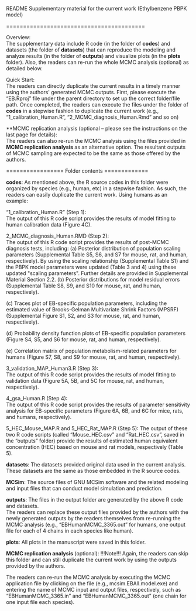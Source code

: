 
README Supplementary material for the current work (Ethylbenzene PBPK model) 

=========================================

Overview:  
The supplementary data include R code (in the folder of **codes**) and datasets (the folder of **datasets**) that can reproduce the modeling and analyze results (in the folder of **outputs**) and visualize plots (in the **plots** folder).  Also, the readers can re-run the whole MCMC analysis (optional) as detailed below.

Quick Start:  
The readers can directly duplicate the current results in a timely manner using the authors' generated MCMC outputs.  First, please execute the “EB.Rproj” file under the parent directory to set up the correct folder/file path.  Once completed, the readers can execute the files under the folder of **codes** in a stepwise fashion to duplicate the current work (e.g., “1_calibration_Human.R”,  “2_MCMC_diagnosis_Human.Rmd” and so on)  

**MCMC replication analysis (optional – please see the instructions on the last page for details):  
The readers can also re-run the MCMC analysis using the files provided in **MCMC replication analysis** as an alternative option. The resultant outputs of MCMC sampling are expected to be the same as those offered by the authors.   

================= Folder contents =============

**codes**: 
As mentioned above, the R source codes in this folder were organized by species (e.g., human, etc) in a stepwise fashion. As such, the readers can easily duplicate the current work. Using humans as an example:

“1_calibration_Human.R” (Step 1):  
The output of this R code script provides the results of model fitting to human calibration data (Figure 4C). 

2_MCMC_diagnosis_Human.RMD (Step 2):  
The output of this R code script provides the results of post-MCMC diagnosis tests, including: 
(a) Posterior distribution of population scaling parameters (Supplemental Table S5, S6, and S7 for mouse, rat, and human, respectively). By using the scaling relationship (Supplemental Table S1) and the PBPK model parameters were updated (Table 3 and 4) using these updated "scaling parameters".  Further details are provided in Supplemental Material Section 2.2.
(b) Posterior distributions for model residual errors (Supplemental Table S8, S9, and S10 for mouse, rat, and human, respectively).

(c) Traces plot of EB-specific population parameters, including the estimated value of Brooks-Gelman Multivariate Shrink Factors (MPSRF) (Supplemental Figure S1, S2, and S3 for mouse, rat, and human, respectively).

(d) Probability density function plots of EB-specific population parameters (Figure S4, S5, and S6 for mouse, rat, and human, respectively).

(e) Correlation matrix of population metabolism-related parameters for humans (Figure S7, S8, and S9 for mouse, rat, and human, respectively).

3_validation_MAP_Human3.R (Step 3):  
The output of this R code script provides the results of model fitting to validation data (Figure 5A, 5B, and 5C for mouse, rat, and human, respectively). 

4_gsa_Human.R (Step 4):  
The output of this R code script provides the results of parameter sensitivity analysis for EB-specific parameters (Figure 6A, 6B, and 6C for mice, rats, and humans, respectively).

5_HEC_Mouse_MAP.R and 5_HEC_Rat_MAP.R (Step 5):
The output of these two R code scripts (called “Mouse_HEC.csv” and “Rat_HEC.csv”, saved in the “outputs” folder) provide the results of estimated human equivalent concentration (HEC) based on mouse and rat models, respectively (Table 5). 

**datasets**: The datasets provided original data used in the current analysis.  These datasets are the same as those embedded in the R source codes.  


**MCSim**: The source files of GNU MCSim software and the related modeling and input files that can conduct model simulation and prediction.

**outputs**: The files in the output folder are generated by the above R code and datasets.  
The readers can replace these output files provided by the authors with the newly generated outputs by the readers themselves from re-running the MCMC analysis (e.g., “EBHumanMCMC_3365.out” for humans, one output file for each of 4 chains in each species like human).

**plots**: All plots in the manuscript were saved in this folder.


**MCMC replication analysis** (optional):
!!!Note!!!  Again, the readers can skip this folder and can still duplicate the current work by using the outputs provided by the authors.  

The readers can re-run the MCMC analysis by executing the MCMC application file by clicking on the file (e.g., mcsim.EBAll.model.exe) and entering the name of MCMC input and output files, respectively, such as “EBHumanMCMC_3365.in” and “EBHumanMCMC_3365.out” (one chain for one input file each species).  






